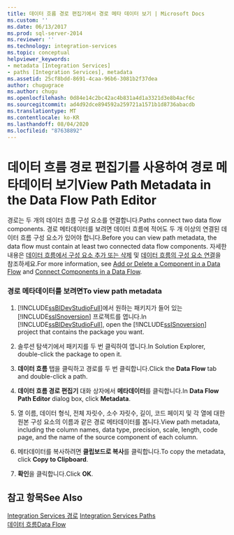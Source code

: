 ```yaml
---
title: 데이터 흐름 경로 편집기에서 경로 메타 데이터 보기 | Microsoft Docs
ms.custom: ''
ms.date: 06/13/2017
ms.prod: sql-server-2014
ms.reviewer: ''
ms.technology: integration-services
ms.topic: conceptual
helpviewer_keywords:
- metadata [Integration Services]
- paths [Integration Services], metadata
ms.assetid: 25cf8bdd-8691-4caa-96b6-3081b2f37dea
author: chugugrace
ms.author: chugu
ms.openlocfilehash: 0d84e14c2bc42ac4b831a4d1a3321d3e8b4acf6c
ms.sourcegitcommit: ad4d92dce894592a259721a1571b1d8736abacdb
ms.translationtype: MT
ms.contentlocale: ko-KR
ms.lasthandoff: 08/04/2020
ms.locfileid: "87638892"
---
```

# <a name="view-path-metadata-in-the-data-flow-path-editor"></a><span data-ttu-id="da406-102">데이터 흐름 경로 편집기를 사용하여 경로 메타데이터 보기</span><span class="sxs-lookup"><span data-stu-id="da406-102">View Path Metadata in the Data Flow Path Editor</span></span>
  <span data-ttu-id="da406-103">경로는 두 개의 데이터 흐름 구성 요소를 연결합니다.</span><span class="sxs-lookup"><span data-stu-id="da406-103">Paths connect two data flow components.</span></span> <span data-ttu-id="da406-104">경로 메타데이터를 보려면 데이터 흐름에 적어도 두 개 이상의 연결된 데이터 흐름 구성 요소가 있어야 합니다.</span><span class="sxs-lookup"><span data-stu-id="da406-104">Before you can view path metadata, the data flow must contain at least two connected data flow components.</span></span> <span data-ttu-id="da406-105">자세한 내용은 [데이터 흐름에서 구성 요소 추가 또는 삭제](data-flow/add-or-delete-a-component-in-a-data-flow.md) 및 [데이터 흐름의 구성 요소 연결](data-flow/connect-components-in-a-data-flow.md)을 참조하세요.</span><span class="sxs-lookup"><span data-stu-id="da406-105">For more information, see [Add or Delete a Component in a Data Flow](data-flow/add-or-delete-a-component-in-a-data-flow.md) and [Connect Components in a Data Flow](data-flow/connect-components-in-a-data-flow.md).</span></span>  
  
### <a name="to-view-path-metadata"></a><span data-ttu-id="da406-106">경로 메타데이터를 보려면</span><span class="sxs-lookup"><span data-stu-id="da406-106">To view path metadata</span></span>  
  
1.  <span data-ttu-id="da406-107">[!INCLUDE[ssBIDevStudioFull](../includes/ssbidevstudiofull-md.md)]에서 원하는 패키지가 들어 있는 [!INCLUDE[ssISnoversion](../includes/ssisnoversion-md.md)] 프로젝트를 엽니다.</span><span class="sxs-lookup"><span data-stu-id="da406-107">In [!INCLUDE[ssBIDevStudioFull](../includes/ssbidevstudiofull-md.md)], open the [!INCLUDE[ssISnoversion](../includes/ssisnoversion-md.md)] project that contains the package you want.</span></span>  
  
2.  <span data-ttu-id="da406-108">솔루션 탐색기에서 패키지를 두 번 클릭하여 엽니다.</span><span class="sxs-lookup"><span data-stu-id="da406-108">In Solution Explorer, double-click the package to open it.</span></span>  
  
3.  <span data-ttu-id="da406-109">**데이터 흐름** 탭을 클릭하고 경로를 두 번 클릭합니다.</span><span class="sxs-lookup"><span data-stu-id="da406-109">Click the **Data Flow** tab and double-click a path.</span></span>  
  
4.  <span data-ttu-id="da406-110">**데이터 흐름 경로 편집기** 대화 상자에서 **메타데이터**를 클릭합니다.</span><span class="sxs-lookup"><span data-stu-id="da406-110">In **Data Flow Path Editor** dialog box, click **Metadata**.</span></span>  
  
5.  <span data-ttu-id="da406-111">열 이름, 데이터 형식, 전체 자릿수, 소수 자릿수, 길이, 코드 페이지 및 각 열에 대한 원본 구성 요소의 이름과 같은 경로 메타데이터를 봅니다.</span><span class="sxs-lookup"><span data-stu-id="da406-111">View path metadata, including the column names, data type, precision, scale, length, code page, and the name of the source component of each column.</span></span>  
  
6.  <span data-ttu-id="da406-112">메타데이터를 복사하려면 **클립보드로 복사**를 클릭합니다.</span><span class="sxs-lookup"><span data-stu-id="da406-112">To copy the metadata, click **Copy to Clipboard**.</span></span>  
  
7.  <span data-ttu-id="da406-113">**확인**을 클릭합니다.</span><span class="sxs-lookup"><span data-stu-id="da406-113">Click **OK**.</span></span>  
  
## <a name="see-also"></a><span data-ttu-id="da406-114">참고 항목</span><span class="sxs-lookup"><span data-stu-id="da406-114">See Also</span></span>  
 <span data-ttu-id="da406-115">[Integration Services 경로](data-flow/integration-services-paths.md) </span><span class="sxs-lookup"><span data-stu-id="da406-115">[Integration Services Paths](data-flow/integration-services-paths.md) </span></span>  
 [<span data-ttu-id="da406-116">데이터 흐름</span><span class="sxs-lookup"><span data-stu-id="da406-116">Data Flow</span></span>](data-flow/data-flow.md)  
  
  
